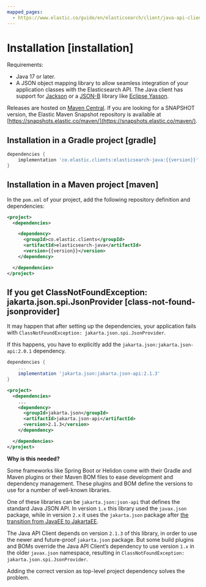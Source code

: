 ```yaml
---
mapped_pages:
  - https://www.elastic.co/guide/en/elasticsearch/client/java-api-client/current/installation.html
---
```


# Installation [installation]

Requirements:

* Java 17 or later.
* A JSON object mapping library to allow seamless integration of your application classes with the Elasticsearch API. The Java client has support for [Jackson](https://github.com/FasterXML/jackson) or a [JSON-B](https://github.com/eclipse-ee4j/jsonb-api) library like [Eclipse Yasson](https://github.com/eclipse-ee4j/yasson).

Releases are hosted on [Maven Central](https://search.maven.org/search?q=g:co.elastic.clients). If you are looking for a SNAPSHOT version, the Elastic Maven Snapshot repository is available at [https://snapshots.elastic.co/maven/](https://snapshots.elastic.co/maven/).


## Installation in a Gradle project [gradle]

```groovy subs=true
dependencies {
    implementation 'co.elastic.clients:elasticsearch-java:{{version}}'
}
```


## Installation in a Maven project [maven]

In the `pom.xml` of your project, add the following repository definition and dependencies:

```xml subs=true
<project>
  <dependencies>

    <dependency>
      <groupId>co.elastic.clients</groupId>
      <artifactId>elasticsearch-java</artifactId>
      <version>{{version}}</version>
    </dependency>

  </dependencies>
</project>
```


## If you get ClassNotFoundException: jakarta.json.spi.JsonProvider [class-not-found-jsonprovider]

It may happen that after setting up the dependencies, your application fails with `ClassNotFoundException: jakarta.json.spi.JsonProvider`.

If this happens, you have to explicitly add the `jakarta.json:jakarta.json-api:2.0.1` dependency.

```groovy
dependencies {
    ...
    implementation 'jakarta.json:jakarta.json-api:2.1.3'
}
```

```xml
<project>
  <dependencies>
    ...
    <dependency>
      <groupId>jakarta.json</groupId>
      <artifactId>jakarta.json-api</artifactId>
      <version>2.1.3</version>
    </dependency>

  </dependencies>
</project>
```

**Why is this needed?**

Some frameworks like Spring Boot or Helidon come with their Gradle and Maven plugins or their Maven BOM files to ease development and dependency management. These plugins and BOM define the versions to use for a number of well-known libraries.

One of these libraries can be `jakarta.json:json-api` that defines the standard Java JSON API. In version `1.x` this library used the `javax.json` package, while in version `2.x` it uses the `jakarta.json` package after [the transition from JavaEE to JakartaEE](https://blogs.oracle.com/javamagazine/post/transition-from-java-ee-to-jakarta-ee).

The Java API Client depends on version `2.1.3` of this library, in order to use the newer and future-proof `jakarta.json` package. But some build plugins and BOMs override the Java API Client’s dependency to use version `1.x` in the older `javax.json` namespace, resulting in `ClassNotFoundException: jakarta.json.spi.JsonProvider`.

Adding the correct version as top-level project dependency solves the problem.
